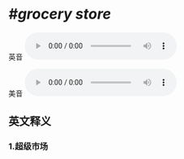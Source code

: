 # ***\#grocery store*** 
英音
<audio src="./media/grocery store1_AAC.aac" controls="controls"></audio>

美音
<audio src="./media/grocery store2_AAC.aac" controls="controls"></audio>



  

英文释义
---
### 1.**超级市场**  


